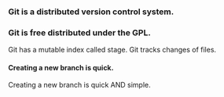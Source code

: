 ### Git is a distributed version control system.

### Git is free distributed under the GPL.
Git has a mutable index called stage.
Git tracks changes of files.

#### Creating a new branch is quick.
Creating a new branch is quick AND simple.